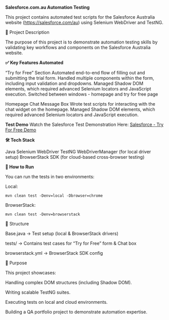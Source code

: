 **Salesforce.com.au Automation Testing**

This project contains automated test scripts for the Salesforce Australia website (https://salesforce.com/au) using Selenium WebDriver and TestNG.

📌 Project Description

The purpose of this project is to demonstrate automation testing skills by validating key workflows and components on the Salesforce Australia website.

**✅ Key Features Automated**

“Try for Free” Section
Automated end-to-end flow of filling out and submitting the trial form.
Handled multiple components within the form, including input validation and dropdowns.
Managed Shadow DOM elements, which required advanced Selenium locators and JavaScript execution.
Switched between windows - homepage and try for free page

Homepage Chat Message Box
Wrote test scripts for interacting with the chat widget on the homepage.
Managed Shadow DOM elements, which required advanced Selenium locators and JavaScript execution.

**Test Demo**
Watch the Salesforce Test Demonstration Here: 
[Salesforce - Try For Free Demo](https://www.loom.com/share/35b54a7a4bd84c1a8d93651a4b742190?sid=795fc3ee-1609-4b2f-bfeb-d1ba6186514c)


**🛠️ Tech Stack**

Java
Selenium WebDriver
TestNG
WebDriverManager (for local driver setup)
BrowserStack SDK (for cloud-based cross-browser testing)

**🚀 How to Run**

You can run the tests in two environments:

Local:

```
mvn clean test -Denv=local -Dbrowser=chrome
```

BrowserStack:

```
mvn clean test -Denv=browserstack
```
📂 Structure

Base.java → Test setup (local & BrowserStack drivers)

tests/ → Contains test cases for “Try for Free” form & Chat box

browserstack.yml → BrowserStack SDK config

🎯 Purpose

This project showcases:

Handling complex DOM structures (including Shadow DOM).

Writing scalable TestNG suites.

Executing tests on local and cloud environments.

Building a QA portfolio project to demonstrate automation expertise.
